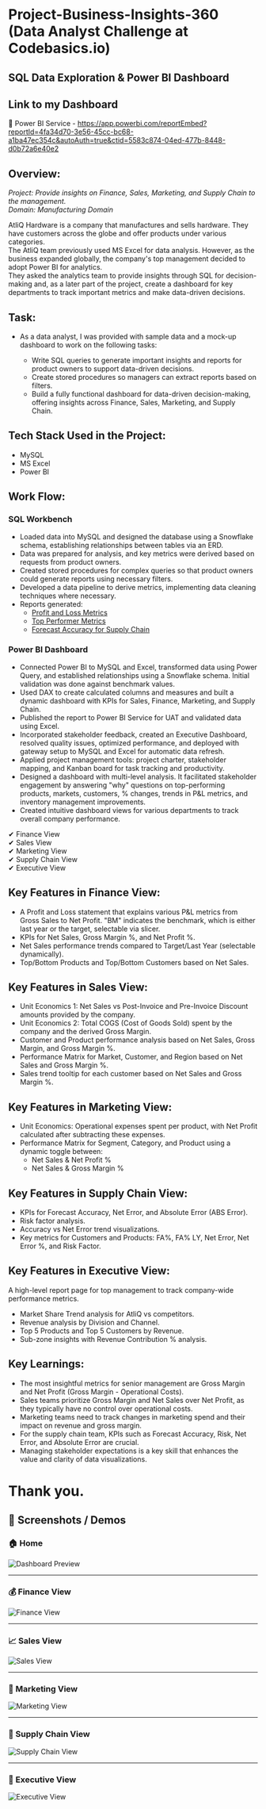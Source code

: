 # Project-Business-Insights-360 (Data Analyst Challenge at Codebasics.io)
## SQL Data Exploration & Power BI Dashboard

## Link to my Dashboard

🔷 Power BI Service - https://app.powerbi.com/reportEmbed?reportId=4fa34d70-3e56-45cc-bc68-a1ba47ec354c&autoAuth=true&ctid=5583c874-04ed-477b-8448-d0b72a6e40e2

## Overview:
*Project: Provide insights on Finance, Sales, Marketing, and Supply Chain to the management.*  
*Domain: Manufacturing Domain*

AtliQ Hardware is a company that manufactures and sells hardware. They have customers across the globe and offer products under various categories.  
The AtliQ team previously used MS Excel for data analysis. However, as the business expanded globally, the company's top management decided to adopt Power BI for analytics.  
They asked the analytics team to provide insights through SQL for decision-making and, as a later part of the project, create a dashboard for key departments to track important metrics and make data-driven decisions.

## Task:

* As a data analyst, I was provided with sample data and a mock-up dashboard to work on the following tasks:

  - Write SQL queries to generate important insights and reports for product owners to support data-driven decisions.
  - Create stored procedures so managers can extract reports based on filters.
  - Build a fully functional dashboard for data-driven decision-making, offering insights across Finance, Sales, Marketing, and Supply Chain.

## Tech Stack Used in the Project:

* MySQL  
* MS Excel  
* Power BI  

## Work Flow:
### SQL Workbench

* Loaded data into MySQL and designed the database using a Snowflake schema, establishing relationships between tables via an ERD.
* Data was prepared for analysis, and key metrics were derived based on requests from product owners.
* Created stored procedures for complex queries so that product owners could generate reports using necessary filters.
* Developed a data pipeline to derive metrics, implementing data cleaning techniques where necessary.
* Reports generated:
  - [Profit and Loss Metrics](https://github.com/ADsaint13/Business-Insights-360/blob/main/Sql%20Insights-1%20Advance%20Finance%20Analysis..sql)
  - [Top Performer Metrics](https://github.com/ADsaint13/Business-Insights-360/blob/main/Sql%20Insights-2%20Advance%20Top%20Performer%20Analysis..sql)
  - [Forecast Accuracy for Supply Chain](https://github.com/ADsaint13/Business-Insights-360/blob/main/Sql%20Insights-3%20Advance%20Supply%20Chain%20%20Analysis..sql)

### Power BI Dashboard

* Connected Power BI to MySQL and Excel, transformed data using Power Query, and established relationships using a Snowflake schema. Initial validation was done against benchmark values.
* Used DAX to create calculated columns and measures and built a dynamic dashboard with KPIs for Sales, Finance, Marketing, and Supply Chain.
* Published the report to Power BI Service for UAT and validated data using Excel.
* Incorporated stakeholder feedback, created an Executive Dashboard, resolved quality issues, optimized performance, and deployed with gateway setup to MySQL and Excel for automatic data refresh.
* Applied project management tools: project charter, stakeholder mapping, and Kanban board for task tracking and productivity.
* Designed a dashboard with multi-level analysis. It facilitated stakeholder engagement by answering "why" questions on top-performing products, markets, customers, % changes, trends in P&L metrics, and inventory management improvements.
* Created intuitive dashboard views for various departments to track overall company performance.

✔ Finance View  
✔ Sales View  
✔ Marketing View  
✔ Supply Chain View  
✔ Executive View  

## Key Features in Finance View:
* A Profit and Loss statement that explains various P&L metrics from Gross Sales to Net Profit. "BM" indicates the benchmark, which is either last year or the target, selectable via slicer.
* KPIs for Net Sales, Gross Margin %, and Net Profit %.
* Net Sales performance trends compared to Target/Last Year (selectable dynamically).
* Top/Bottom Products and Top/Bottom Customers based on Net Sales.

## Key Features in Sales View:
* Unit Economics 1: Net Sales vs Post-Invoice and Pre-Invoice Discount amounts provided by the company.
* Unit Economics 2: Total COGS (Cost of Goods Sold) spent by the company and the derived Gross Margin.
* Customer and Product performance analysis based on Net Sales, Gross Margin, and Gross Margin %.
* Performance Matrix for Market, Customer, and Region based on Net Sales and Gross Margin %.
* Sales trend tooltip for each customer based on Net Sales and Gross Margin %.

## Key Features in Marketing View:
* Unit Economics: Operational expenses spent per product, with Net Profit calculated after subtracting these expenses.
* Performance Matrix for Segment, Category, and Product using a dynamic toggle between:
  - Net Sales & Net Profit %
  - Net Sales & Gross Margin %

## Key Features in Supply Chain View:
* KPIs for Forecast Accuracy, Net Error, and Absolute Error (ABS Error).
* Risk factor analysis.
* Accuracy vs Net Error trend visualizations.
* Key metrics for Customers and Products: FA%, FA% LY, Net Error, Net Error %, and Risk Factor.

## Key Features in Executive View:
A high-level report page for top management to track company-wide performance metrics.

* Market Share Trend analysis for AtliQ vs competitors.
* Revenue analysis by Division and Channel.
* Top 5 Products and Top 5 Customers by Revenue.
* Sub-zone insights with Revenue Contribution % analysis.

    
## Key Learnings:

* The most insightful metrics for senior management are Gross Margin and Net Profit (Gross Margin - Operational Costs).
* Sales teams prioritize Gross Margin and Net Sales over Net Profit, as they typically have no control over operational costs.
* Marketing teams need to track changes in marketing spend and their impact on revenue and gross margin.
* For the supply chain team, KPIs such as Forecast Accuracy, Risk, Net Error, and Absolute Error are crucial.
* Managing stakeholder expectations is a key skill that enhances the value and clarity of data visualizations.

# Thank you.

## 📸 Screenshots / Demos

### 🏠 Home
![Dashboard Preview](https://github.com/ADsaint13/Business-Insights-360/blob/main/Home.png)

---

### 💰 Finance View
![Finance View](https://github.com/ADsaint13/Business-Insights-360/blob/main/Finance%20View.png)

---

### 📈 Sales View
![Sales View](https://github.com/ADsaint13/Business-Insights-360/blob/main/Sales%20View.png)

---

### 📣 Marketing View
![Marketing View](https://github.com/ADsaint13/Business-Insights-360/blob/main/Marketing.png)

---

### 🚚 Supply Chain View
![Supply Chain View](https://github.com/ADsaint13/Business-Insights-360/blob/main/Supply%20chain%20View.png)

---

### 👔 Executive View
![Executive View](https://github.com/ADsaint13/Business-Insights-360/blob/main/Executive%20View.png)

 



